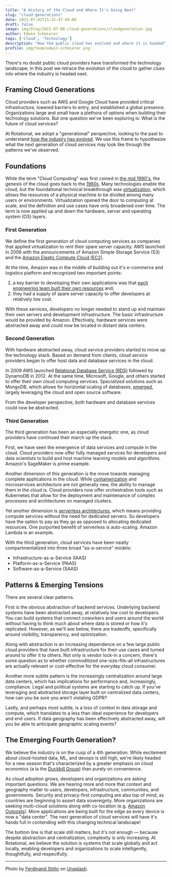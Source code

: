```yaml
---
title: "A History of the Cloud and Where It's Going Next"
slug: "cloud-generations"
date: 2021-07-02T15:32:47-04:00
draft: false
image: img/blog/2021-07-06-cloud-generations/cloudgeneration.jpg
author: Edwin Schmierer
tags: ['Cloud', 'Technology']
description: "How the public cloud has evolved and where it is headed"
profile: img/team/edwin-schmierer.png
---
```


There's no doubt public cloud providers have transformed the technology landscape; in this post we retrace the evolution of the cloud to gather clues into where the industry is headed next.
<!--more-->
## Framing Cloud Generations

Cloud providers such as AWS and Google Cloud have provided critical infrastructure, lowered barriers to entry, and established a global presence. Organizations large and small have a plethora of options when building their technology solutions. But one question we've been exploring is: What is the future of cloud services?

At Rotational, we adopt a "generational" perspective, looking to the past to understand [how the industry has evolved](https://en.wikipedia.org/wiki/Timeline_of_Amazon_Web_Services). We use this frame to hypothesize what the next generation of cloud services may look like through the patterns we've observed.

## Foundations

While the term "Cloud Computing" was first coined in [the mid 1990's](https://www.technologyreview.com/2011/10/31/257406/who-coined-cloud-computing/), the genesis of the cloud goes back to the [1960s](https://en.wikipedia.org/wiki/Virtualization). Many technologies enable the cloud, but the foundational technical breakthrough was [virtualization](https://www.redhat.com/en/topics/virtualization/what-is-virtualization), which allows the resources of a physical machine to be divided among many users or environments. Virtualization opened the door to computing at scale, and the definition and use cases have only broadened over time. The term is now applied up and down the hardware, server and operating system (OS) layers.

### First Generation

We define the first generation of cloud computing services as companies that applied virtualization to rent their spare server capacity. AWS launched in 2006 with the announcements of Amazon Simple Storage Service (S3) and the [Amazon Elastic Compute Cloud (EC2)](https://aws.amazon.com/about-aws/whats-new/2006/08/24/announcing-amazon-elastic-compute-cloud-amazon-ec2---beta/).

At the time, Amazon was in the middle of building out it's e-commerce and logistics platform and recognized two important points:

1.  a key barrier to developing their own applications was that [each engineering team built their own resources](https://techcrunch.com/2016/07/02/andy-jassys-brief-history-of-the-genesis-of-aws/) and;
2.  they had a supply of spare server capacity to offer developers at relatively low cost.

With these services, developers no longer needed to stand up and maintain their own servers and development infrastructure. The basic infrastructure would be provided by Amazon. Effectively, hardware services were abstracted away and could now be located in distant data centers.

### Second Generation

With hardware abstracted away, cloud service providers started to move up the technology stack. Based on demand from clients, cloud service providers began to offer host data and database services in the cloud.

In 2009 AWS launched [Relational Database Service (RDS)](https://en.wikipedia.org/wiki/Amazon_Relational_Database_Service) followed by DynamoDB in 2012. At the same time, Microsoft, Google, and others started to offer their own cloud computing services. Specialized solutions such as MongoDB, which allows for horizontal scaling of databases, [emerged](https://petedejoy.com/writing/mongodb), largely leveraging the cloud and open source software.

From the developer perspective, both hardware and database services could now be abstracted.

### Third Generation

The third generation has been an especially energetic one, as cloud providers have continued their march up the stack.

First, we have seen the emergence of data services and compute in the cloud. Cloud providers now offer fully managed services for developers and data scientists to build and host machine learning models and algorithms. Amazon's SageMaker is prime example.

Another dimension of this generation is the move towards managing complete applications in the cloud. While [containerization](https://blog.aquasec.com/a-brief-history-of-containers-from-1970s-chroot-to-docker-2016) and microservices architecture are not generally new, the ability to manage them in the cloud is. Cloud providers now offer orchestration tools such as Kubernetes that allow for the deployment and maintenance of complex processes and architectures on managed clusters.

Yet another dimension is [serverless architectures](https://www.cloudflare.com/learning/serverless/what-is-serverless/), which means providing compute services without the need for dedicated servers. So developers have the option to pay as they go as opposed to allocating dedicated resources. One purported benefit of serverless is auto-scaling. Amazon Lambda is an example.

With the third generation, cloud services have been neatly compartmentalized into three broad "as-a-service" models:

- Infrastructure-as-a-Service (IAAS)
- Platform-as-a-Service (PAAS)
- Software-as-a-Service (SAAS)

## Patterns & Emerging Tensions

There are several clear patterns.

First is the obvious abstraction of backend services. Underlying backend systems have been abstracted away, at relatively low cost to developers. You can build systems that connect coworkers and users around the world without having to think much about where data is stored or how it's replicated. However, as we'll see below, there are tradeoffs, specifically around visibility, transparency, and optimization.

Along with abstraction is an increasing dependence on a few large public cloud providers that have built infrastructure for their use cases and turned around to offer it to others. Not only is vendor lock-in a concern, there's some question as to whether commoditized one-size-fits-all infrastructures are actually relevant or cost-effective for the everyday cloud consumer.

Another more subtle pattern is the increasingly centralization around large data centers, which has implications for performance and, increasingly, compliance. Legal and political systems are starting to catch up. If you've leveraging and abstracted storage layer built on centralized data centers, how can you be sure you aren't violating GDPR?

Lastly, and perhaps most subtle, is a loss of context in data storage and compute, which translates to a less than ideal experience for developers and end users. If data geography has been effectively abstracted away, will you be able to anticipate geographic scaling events?

## The Emerging Fourth Generation?

We believe the industry is on the cusp of a 4th generation. While excitement about cloud-hosted data, ML, and devops is still high, we're likely headed for a new season that's characterized by a greater emphasis on cloud economics (a la the [Duckbill Group](https://www.duckbillgroup.com/services/cloud-finance-analysis/)) than purely on convenience.

As cloud adoption grows, developers and organizations are asking important questions. We are hearing more and more that context and geography matter to users, developers, infrastructure, communities, and governments. Security and privacy-first computing are also top of mind, as countries are beginning to assert data sovereignty. More organizations are seeking multi-cloud solutions along with co-location (e.g. [Amazon Outposts](https://aws.amazon.com/outposts/)). More applications are being built for the edge as every device is now a "data center". The next generation of cloud services will have it's hands full in contending with this changing technical landscape!

The bottom line is that scale still matters, but it's not enough &mdash; because despite abstraction and centralization, complexity is only increasing. At Rotational, we believe the solution is systems that scale globally and act locally, enabling developers and organizations to scale intelligently, thoughtfully, and respectfully.

---

Photo by [Ferdinand Stöhr](https://unsplash.com/@fellowferdi?utm_source=unsplash&utm_medium=referral&utm_content=creditCopyText) on [Unsplash](https://unsplash.com/s/photos/driving-into-a-cloud?utm_source=unsplash&utm_medium=referral&utm_content=creditCopyText).
